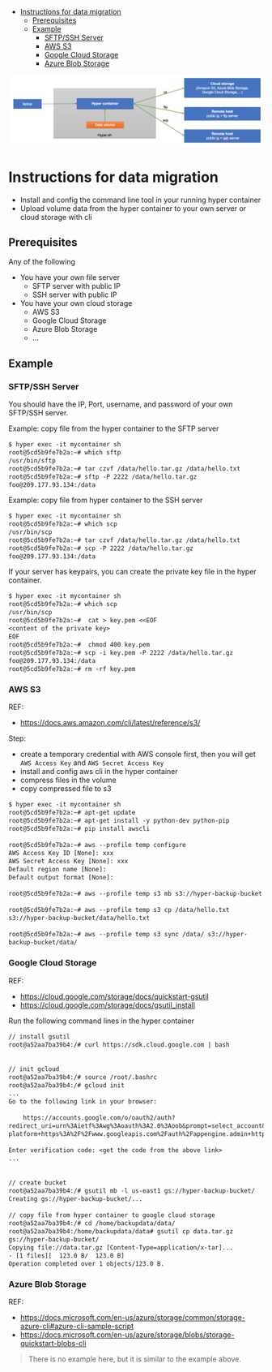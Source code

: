 <!-- TOC depthFrom:1 depthTo:6 withLinks:1 updateOnSave:1 orderedList:0 -->

- [Instructions for data migration](#instructions-for-data-migration)
	- [Prerequisites](#prerequisites)
	- [Example](#example)
		- [SFTP/SSH Server](#sftpssh-server)
		- [AWS S3](#aws-s3)
		- [Google Cloud Storage](#google-cloud-storage)
		- [Azure Blob Storage](#azure-blob-storage)

<!-- /TOC -->

![](./as-client.jpg)

#  Instructions for data migration

- Install and config the command line tool in your running hyper container
- Upload volume data from the hyper container to your own server or cloud storage with cli

## Prerequisites

Any of the following

- You have your own file server
  - SFTP server with public IP
  - SSH server with public IP
- You have your own cloud storage
  - AWS S3
  - Google Cloud Storage
  - Azure Blob Storage
  - ...

## Example

### SFTP/SSH Server

You should have the IP, Port, username, and password of your own SFTP/SSH server.

Example: copy file from the hyper container to the SFTP server
```
$ hyper exec -it mycontainer sh
root@5cd5b9fe7b2a:~# which sftp
/usr/bin/sftp
root@5cd5b9fe7b2a:~# tar czvf /data/hello.tar.gz /data/hello.txt
root@5cd5b9fe7b2a:~# sftp -P 2222 /data/hello.tar.gz foo@209.177.93.134:/data
```

Example: copy file from  hyper container to the SSH server
```
$ hyper exec -it mycontainer sh
root@5cd5b9fe7b2a:~# which scp
/usr/bin/scp
root@5cd5b9fe7b2a:~# tar czvf /data/hello.tar.gz /data/hello.txt
root@5cd5b9fe7b2a:~# scp -P 2222 /data/hello.tar.gz foo@209.177.93.134:/data
```

If your server has keypairs, you can create the private key file in the hyper container.
```
$ hyper exec -it mycontainer sh
root@5cd5b9fe7b2a:~# which scp
/usr/bin/scp
root@5cd5b9fe7b2a:~#  cat > key.pem <<EOF
<content of the private key>
EOF
root@5cd5b9fe7b2a:~#  chmod 400 key.pem
root@5cd5b9fe7b2a:~# scp -i key.pem -P 2222 /data/hello.tar.gz foo@209.177.93.134:/data
root@5cd5b9fe7b2a:~# rm -rf key.pem
```

### AWS S3

REF:
- https://docs.aws.amazon.com/cli/latest/reference/s3/

Step:
- create a temporary credential with AWS console first, then you will get `AWS Access Key`  and  `AWS Secret Access Key`
- install and config aws cli in the hyper container
- compress files in the volume
- copy compressed file to s3

```
$ hyper exec -it mycontainer sh
root@5cd5b9fe7b2a:~# apt-get update
root@5cd5b9fe7b2a:~# apt-get install -y python-dev python-pip
root@5cd5b9fe7b2a:~# pip install awscli

root@5cd5b9fe7b2a:~# aws --profile temp configure
AWS Access Key ID [None]: xxx
AWS Secret Access Key [None]: xxx
Default region name [None]:
Default output format [None]:

root@5cd5b9fe7b2a:~# aws --profile temp s3 mb s3://hyper-backup-bucket

root@5cd5b9fe7b2a:~# aws --profile temp s3 cp /data/hello.txt s3://hyper-backup-bucket/data/hello.txt

root@5cd5b9fe7b2a:~# aws --profile temp s3 sync /data/ s3://hyper-backup-bucket/data/
```


### Google Cloud Storage

REF:
- https://cloud.google.com/storage/docs/quickstart-gsutil
- https://cloud.google.com/storage/docs/gsutil_install

Run the following command lines in the hyper container
```
// install gsutil
root@a52aa7ba39b4:/# curl https://sdk.cloud.google.com | bash


// init gcloud
root@a52aa7ba39b4:/# source /root/.bashrc
root@a52aa7ba39b4:/# gcloud init
...
Go to the following link in your browser:

    https://accounts.google.com/o/oauth2/auth?redirect_uri=urn%3Aietf%3Awg%3Aoauth%3A2.0%3Aoob&prompt=select_account&response_type=code&client_id=32555940559.apps.googleusercontent.com&scope=https%3A%2F%2Fwww.googleapis.com%2Fauth%2Fuserinfo.email+https%3A%2F%2Fwww.googleapis.com%2Fauth%2Fcloud-platform+https%3A%2F%2Fwww.googleapis.com%2Fauth%2Fappengine.admin+https%3A%2F%2Fwww.googleapis.com%2Fauth%2Fcompute+https%3A%2F%2Fwww.googleapis.com%2Fauth%2Faccounts.reauth&access_type=offline

Enter verification code: <get the code from the above link>
...


// create bucket
root@a52aa7ba39b4:/# gsutil mb -l us-east1 gs://hyper-backup-bucket/
Creating gs://hyper-backup-bucket/...

// copy file from hyper container to google cloud storage
root@a52aa7ba39b4:/# cd /home/backupdata/data/
root@a52aa7ba39b4:/home/backupdata/data# gsutil cp data.tar.gz gs://hyper-backup-bucket/
Copying file://data.tar.gz [Content-Type=application/x-tar]...
- [1 files][  123.0 B/  123.0 B]
Operation completed over 1 objects/123.0 B.
```


### Azure Blob Storage  

REF:
- https://docs.microsoft.com/en-us/azure/storage/common/storage-azure-cli#azure-cli-sample-script
- https://docs.microsoft.com/en-us/azure/storage/blobs/storage-quickstart-blobs-cli

> There is no example here, but it is similar to the example above.
